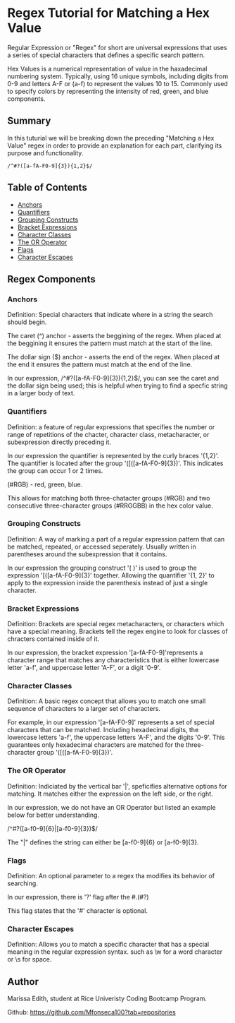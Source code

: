 # Regex Tutorial for Matching a Hex Value

Regular Expression or "Regex" for short are universal expressions that uses a series of special characters that defines a specific search pattern.

Hex Values is a numerical representation of value in the haxadecimal numbering system. Typically, using 16 unique symbols, including digits from 0-9 and letters A-F or (a-f) to represent the values 10 to 15. Commonly used to specify colors by representing the intensity of red, green, and blue components. 

## Summary

In this tuturial we will be breaking down the preceding "Matching a Hex Value" regex in order to provide an explanation for each part, clarifying its purpose and functionality.

```
/^#?([a-fA-F0-9]{3}){1,2}$/
```
## Table of Contents

- [Anchors](#anchors)
- [Quantifiers](#quantifiers)
- [Grouping Constructs](#grouping-constructs)
- [Bracket Expressions](#bracket-expressions)
- [Character Classes](#character-classes)
- [The OR Operator](#the-or-operator)
- [Flags](#flags)
- [Character Escapes](#character-escapes)

## Regex Components

### Anchors
Definition: Special characters that indicate where in a string the search should begin. 

The caret (^) anchor - asserts the beggining of the regex. When placed at the beggining it ensures the pattern must match at the start of the line. 

The dollar sign ($) anchor - asserts the end of the regex. When placed at the end it ensures the pattern must match at the end of the line.

In our expression, /^#?([a-fA-F0-9]{3}){1,2}$/, you can see the caret and the dollar sign being used; this is helpful when trying to find a specfic string in a larger body of text. 

### Quantifiers
Definition: a feature of regular expressions that specifies the number or range of repetitions of the chacter, character class, metacharacter, or subexpression directly preceding it. 

In our expression the quantifier is represented by the curly braces '{1,2}'. The quantifier is located after the group '([([a-fA-F0-9]{3})'. This indicates the group can occur 1 or 2 times. 

(#RGB) - red, green, blue.  

This allows for matching both three-chatacter groups (#RGB) and two consecutive three-character groups (#RRGGBB) in the hex color value. 


### Grouping Constructs
Definition: A way of marking a part of a regular expression pattern that can be matched, repeated, or accessed seperately. Usually written in parentheses around the subexpression that it contains. 

In our expression the grouping construct '( )' is used to group the expression '[([a-fA-F0-9]{3}' together. Allowing the quantifier '{1, 2}' to apply to the expression inside the parenthesis instead of just a single character. 

### Bracket Expressions
Definition: Brackets are special regex metacharacters, or characters which have a special meaning. Brackets tell the regex engine to look for classes of chracters contained inside of it. 

In our expression, the bracket expression '[a-fA-F0-9]'represents a character range that matches any characteristics that is either lowercase letter 'a-f', and uppercase letter 'A-F', or a digit '0-9'. 

### Character Classes
Definition: A basic regex concept that allows you to match one small sequence of characters to a larger set of characters. 

For example, in our expression '[a-fA-F0-9]' represents a set of special characters that can be matched. Including hexadecimal digits, the lowercase letters 'a-f', the uppercase letters 'A-F', and the digits '0-9'. This guarantees only hexadecimal characters are matched for the three-character group '([([a-fA-F0-9]{3})'. 

### The OR Operator
Definition: Indiciated by the vertical bar '|', speficifies alternative options for matching. It matches either the expression on the left side, or the right. 

In our expression, we do not have an OR Operator but listed an example below for better understanding. 

/^#?([a-f0-9]{6}|[a-f0-9]{3})$/

The "|" defines the string can either be [a-f0-9]{6} or [a-f0-9]{3}. 

### Flags
Definition: An optional parameter to a regex tha modifies its behavior of searching. 

In our expression, there is '?' flag after the #.(#?)

This flag states that the '#' character is optional. 


### Character Escapes
Definition: Allows you to match a specific character that has a special meaning in the regular expression syntax. such as \w for a word character or \s for space. 

## Author

Marissa Edith, student at Rice Univeristy Coding Bootcamp Program.

 Github: https://github.com/Mfonseca100?tab=repositories
 